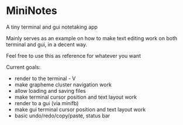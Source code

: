 # MiniNotes
A tiny terminal and gui notetaking app

Mainly serves as an example on how to make text editing work on both terminal and gui, in a decent way.

Feel free to use this as reference for whatever you want

Current goals:
 - render to the terminal - V
 - make grapheme cluster navigation work
 - allow loading and saving files
 - make terminal cursor position and text layout work
 - render to a gui (via minifb)
 - make gui terminal cursor position and text layout work
 - basic undo/redo/copy/paste, status bar
